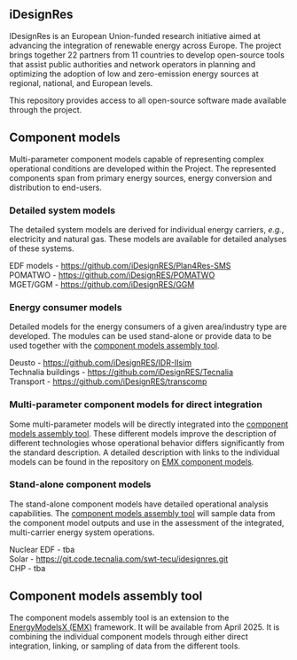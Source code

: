 ## iDesignRes

IDesignRes is an European Union-funded research initiative aimed at advancing the integration of renewable energy across Europe.
The project brings together 22 partners from 11 countries to develop open-source tools that assist public authorities and network operators in planning and optimizing the adoption of low and zero-emission energy sources at regional, national, and European levels.

This repository provides access to all open-source software made available through the project.

## Component models

Multi-parameter component models capable of representing complex operational conditions are developed within the Project.
The represented components span from primary energy sources, energy conversion and distribution to end-users.

### Detailed system models

The detailed system models are derived for individual energy carriers, *e.g.*, electricity and natural gas.
These models are available for detailed analyses of these systems.

EDF models - https://github.com/iDesignRES/Plan4Res-SMS \
POMATWO - https://github.com/iDesignRES/POMATWO \
MGET/GGM - https://github.com/iDesignRES/GGM

### Energy consumer models

Detailed models for the energy consumers of a given area/industry type are developed.
The modules can be used stand-alone or provide data to be used together with the [component models assembly tool](#component-models-assembly-tool).

Deusto - https://github.com/iDesignRES/IDR-IIsim \
Technalia buildings - https://github.com/iDesignRES/Tecnalia \
Transport - https://github.com/iDesignRES/transcomp

### Multi-parameter component models for direct integration

Some multi-parameter models will be directly integrated into the [component models assembly tool](#component-models-assembly-tool).
These different models improve the description of different technologies whose operational behavior differs significantly from the standard description.
A detailed description with links to the individual models can be found in the repository on [EMX component models](https://github.com/iDesignRES/EnergyModelsX_component_models).

### Stand-alone component models

The stand-alone component models have detailed operational analysis capabilities.
The [component models assembly tool](#component-models-assembly-tool) will sample data from the component model outputs and use in the assessment of the integrated, multi-carrier energy system operations.

Nuclear EDF - tba \
Solar - https://git.code.tecnalia.com/swt-tecu/idesignres.git \
CHP - tba

## Component models assembly tool

The component models assembly tool is an extension to the [EnergyModelsX (EMX)](https://github.com/EnergyModelsX) framework.
It will be available from April 2025.
It is combining the individual component models through either direct integration, linking, or sampling of data from the different tools.
